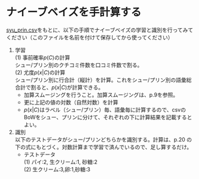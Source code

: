 # ナイーブベイズを手計算する
[syu_prin.csv](syu_prin.csv)をもとに、以下の手順でナイーブベイズの学習と識別を行ってみてください（このファイルを名前を付けて保存してから使ってください）   
1. 学習  
(1) 事前確率$p(C)$の計算  
    シュー/プリン別のクチコミ件数を口コミ件数で割る。   
(2) 尤度$p(x|C)$の計算  
 シュー/プリン別に行合計（縦計）を計算。これをシュー/プリン別の語彙総合計で割ると、$p(x|C)$が計算できる。  
   - 加算スムージングを行うこと。加算スムージングは、p.9を参照。  
   - 更に上記の値の対数（自然対数）を計算
   - $p(x|C)$はラベル（シュー/プリン）毎、語彙毎に計算するので、csvのBoWをシュー、プリンに分けて、それぞれの下に計算結果を記載するとよい。
1. 識別  
   以下のテストデータがシュー/プリンどちらかを識別する。計算は、p.20 の下の式にもとづく。対数計算まで学習で済んでいるので、足し算するだけ。  
   - テストデータ  
    (1) パイ:2, 生クリーム:1, 砂糖:2  
    (2) 生クリーム:3,卵:1,砂糖:3  

    